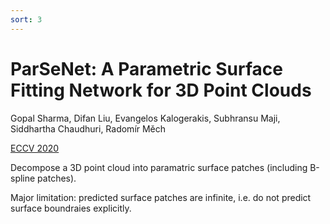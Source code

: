 ```yaml
---
sort: 3
---
```


# ParSeNet: A Parametric Surface Fitting Network for 3D Point Clouds

Gopal Sharma, Difan Liu, Evangelos Kalogerakis, Subhransu Maji, Siddhartha Chaudhuri, Radomír Měch

[ECCV 2020](https://hippogriff.github.io/parsenet/)

Decompose a 3D point cloud into paramatric surface patches (including B-spline patches).

Major limitation: predicted surface patches are infinite, i.e. do not predict surface boundraies explicitly.